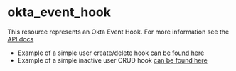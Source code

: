 # okta_event_hook

This resource represents an Okta Event Hook. For more information see the [API docs](https://developer.okta.com/docs/api/resources/event-hooks)

* Example of a simple user create/delete hook [can be found here](./basic.tf)
* Example of a simple inactive user CRUD hook [can be found here](./basic_updated.tf)

